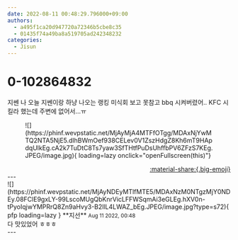 ```yaml
---
date: 2022-08-11 00:48:29.796000+09:00
authors:
  - a495f1ca20d947720a72346b5cbe8c35
  - 01435f74a49ba8a519705ad242348232
categories:
  - Jisun
---
```


# 0-102864832

<div class="post-container" markdown="1">
<div class="content-container md-sidebar__scrollwrap" markdown="1">

지쎈 나 오늘 지쎈이랑 하냥 나오는 랭킹 미식회 보고 못참고 bbq 시켜버렸어.. KFC 시킬라 했는데 주변에 없어서…ㅠ
<figure markdown="1">
![](https://phinf.wevpstatic.net/MjAyMjA4MTFfOTgg/MDAxNjYwMTQ2NTA5NjE5.dlhBWmOef938CELev0V1ZszHdgZ8Kh6mT9HApdqUlkEg.cA2k7TuDtC8Ts7yaw3SfTHtfPuDsUhffbPV6ZFzS7KEg.JPEG/image.jpg){ loading=lazy onclick="openFullscreen(this)"}
</figure>


</div>
</div>

<div style="text-align: right;" markdown="1">
<a href="https://weverse.io/fromis9/fanpost/0-102864832" style="text-align: right;">:material-share:{.big-emoji}</a>
</div>
---

<div class="comments-container md-sidebar__scrollwrap" markdown="1">
<div class="comment" markdown="1">
<div class='id-container' markdown="1">
![](https://phinf.wevpstatic.net/MjAyNDEyMTlfMTE5/MDAxNzM0NTgzMjY0NDEy.08FClE9gxLY-99LscoMUgQbKnrVicLFFWSqmAi3eGLEg.hXV0n-tPyoIqjwYMPRrQ8Zn9aHvy3-B2llL4LWAZ_bEg.JPEG/image.jpg?type=s72){ pfp loading=lazy }
**<span class="artist">지선</span>** <small>Aug 11 2022, 00:48</small><br>
</div>
<div class='comment-body' markdown="1">
다 맛있었어 ㅎㅎㅎ
</div>
</div>
</div>
---
